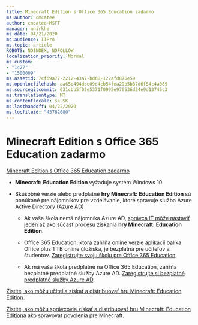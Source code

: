 ```yaml
---
title: Minecraft Edition s Office 365 Education zadarmo
ms.author: cmcatee
author: cmcatee-MSFT
manager: mnirkhe
ms.date: 04/21/2020
ms.audience: ITPro
ms.topic: article
ROBOTS: NOINDEX, NOFOLLOW
localization_priority: Normal
ms.custom:
- "1427"
- "1500009"
ms.assetid: 7cf69a77-2212-43a7-bd68-122afd876e59
ms.openlocfilehash: aa65e494dce09d4cb54fea29b5b37d6f54c4a089
ms.sourcegitcommit: 631cbb5f03e5371f0995e976536d24e9d13746c3
ms.translationtype: MT
ms.contentlocale: sk-SK
ms.lasthandoff: 04/22/2020
ms.locfileid: "43762080"
---
```

# <a name="minecraft-edition-with-office-365-education-for-free"></a>Minecraft Edition s Office 365 Education zadarmo

[Minecraft Edition s Office 365 Education zadarmo](https://docs.microsoft.com/education/windows/get-minecraft-for-education)
  
- **Minecraft: Education Edition** vyžaduje systém Windows 10

- Skúšobné verzie alebo predplatné **hry Minecraft: Education Edition** sú ponúkané pre nájomníkov pre vzdelávanie, ktoré spravuje služba Azure Active Directory (Azure AD)

  - Ak vaša škola nemá nájomníka Azure AD, [správca IT môže nastaviť jeden až](https://docs.microsoft.com/education/windows/school-get-minecraft) ako súčasť procesu získania **hry Minecraft: Education Edition**.

  - Office 365 Education, ktorá zahŕňa online verzie aplikácií balíka Office plus 1 TB online úložiska, je bezplatná pre učiteľov a študentov. [Zaregistrujte svoju školu pre Office 365 Education](https://products.office.com/academic/office-365-education-plan).

  - Ak má vaša škola predplatné na Office 365 Education, zahŕňa bezplatné predplatné služby Azure AD. [Zaregistrujte si bezplatné predplatné služby Azure AD](https://msdn.microsoft.com/library/windows/hardware/mt703369%28v=vs.85%29.aspx).

[Zistite, ako môžu učitelia získať a distribuovať hru Minecraft: Education Edition](https://docs.microsoft.com/education/windows/teacher-get-minecraft).
  
[Zistite, ako môžu správcovia získať a distribuovať hru Minecraft: Education Edition](https://docs.microsoft.com/education/windows/school-get-minecraft)a ako spravovať povolenia pre Minecraft.